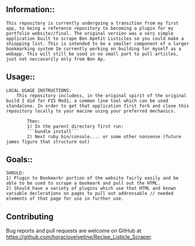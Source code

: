 ## Information:: 

    This repository is currently undergoing a transition from my first app, to being a reference repository to becoming a plugin for my portfolio website//final. The original version was a very simple application built to scrape Bon Apetit Listicles so you could make a shiopping list. This is intended to be a smaller component of a larger bookmarking system Im currently working on building for myself as a webapp. This will still be used in no small part to pull articles, just not neccasarily only from Bon Ap. 


## Usage::

    LOCAL USAGE INSTRUCTIONS: 
        This repository includess, in the original spirit of the original build I did for FIS Mod1, a comman line tool which can be used standalone. In order to get that application first fork and clone this repository locally to your macine using your preferred mechanics.

            Then: 
            1) In the parent directory first run: 
            ```bundle install```
            2) Next ruby bin/console.... or some other nonsense (future james figure that structure out)

## Goals:: 
    
    SHOULD:
    1) Plugin to Bookmarkr portion of the website fairly easily and be able to be used to scrape a bookmark and pull out the HTML. 
    2) Should have a variety of plugins which use that HTML and known variable declerations on pages to pull out addressable // needed elements of that page for use in further use.


## Contributing

Bug reports and pull requests are welcome on GitHub at https://github.com/horaciovelvetine/Recipe_Listicle_Scraper.